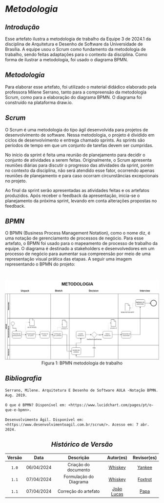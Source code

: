 # <a>*Metodologia*</a>

## <a>*Introdução*</a>

Esse artefato ilustra a metodologia de trabalho da Equipe 3 de 2024.1 da disciplina de Arquitetura e Desenho de Software da Universidade de Brasília. A equipe usou o Scrum como fundamento da metodologia de trabalho, sendo feitas adaptações para o contexto da disciplina. Como forma de ilustrar a metodologia, foi usado o diagrama BPMN.

## <a>*Metodologia*</a>

Para elaborar esse artefato, foi utilizado o material didádico elaborado pela professora Milene Serrano, tanto para a compreensão da metodologia Scrum, como para a elaboração do diagrama BPMN. O diagrama foi construído na plataforma draw.io.

## <a>*Scrum*</a>

O Scrum é uma metodologia do tipo ágil desenvolvida para projetos de desenvolvimento de software. Nessa metodologia, o projeto é dividido em ciclos de desenvolvimento e entrega chamado sprints. As sprints são períodos de tempo em que um conjunto de tarefas devem ser cumpridas. 

No início da sprint é feita uma reunião de planejamento para decidir o conjunto de atividades a serem feitas. Originalmente, o Scrum apresenta reuniões diárias para discutir o progresso das atividades da sprint, porém no contexto da disciplina, não será atendido esse fator, ocorrendo apenas reuniões de planejamento e para caso ocorram circunstâncias excepcionais no projeto. 

Ao final da sprint serão apresentadas as atividades feitas e os artefatos produzidos. Após receber o feedback da apresentação, inicia-se o planejamento da próxima sprint, levando em conta alterações propostas no feedback.

## <a>*BPMN*</a>

O BPMN (Business Process Management Notation), como o nome diz, é uma notação de gerenciamento de processos de negócio. Para esse artefato, o BPMN foi usado para o mapeamento de processo de trabalho da equipe. O diagrama é destinado a stakeholders e desenvolvedores em um processo de negócio para aumentar sua compreensão por meio de uma representação visual prática das etapas. A seguir uma imagem representando o BPMN do projeto:

<br>
<center>

![alt text](../Assets/Base/BPMN.jpeg)
Figura 1: BPMN metodologia de trabalho

</center>

## <a>*Bibliografia*</a>

    Serrano, Milene. Arquitetura E Desenho de Software AULA -Notação BPMN. Aug. 2019.

    O que é BPMN? Disponível em: <https://www.lucidchart.com/pages/pt/o-que-e-bpmn>.

    ‌Desenvolvimento Ágil. Disponível em: <https://www.desenvolvimentoagil.com.br/scrum/>. Acesso em: 7 abr. 2024.


<center>

## <a>*Histórico de Versão*</a>

| Versão |    Data    |       Descrição        |                    Autor(es)                     |            Revisor(es)             |
| :----: | :--------: | :--------------------: | :----------------------------------------------: | :--------------------------------: |
| `1.0`  | 06/04/2024 |  Criação do documento  |        [Whiskey](../Subgrupos/Whiskey.md)        |  [Yankee](../Subgrupos/Yankee.md)  |
| `1.1`  | 07/04/2024 | Formulação do Diagrama |        [Whiskey](../Subgrupos/Whiskey.md)        | [Foxtrot](../Subgrupos/Foxtrot.md) |
| `1.1`  | 07/04/2024 |  Correção do artefato  | [João Lucas](https://github.com/VasconcelosJoao) |    [Papa](../Subgrupos/Papa.md)    |

</center>
